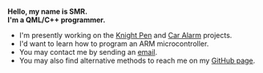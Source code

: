 **Hello, my name is SMR.**<br>
**I'm a QML/C++ programmer.**
- I'm presently working on the [Knight Pen](https://github.com/SMR76/knight-pen) and [Car Alarm](https://github.com/SMR76/Car_Alarm) projects.
- I'd want to learn how to program an ARM microcontroller.
- You may contact me by sending an [email](mailto:seyyedmortezarazavi76@gmail.com).
- You may also find alternative methods to reach me on my [GitHub page](https://smr76.github.io).
